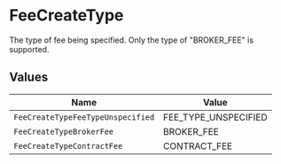 # FeeCreateType

The type of fee being specified. Only the type of "BROKER_FEE" is supported.


## Values

| Name                              | Value                             |
| --------------------------------- | --------------------------------- |
| `FeeCreateTypeFeeTypeUnspecified` | FEE_TYPE_UNSPECIFIED              |
| `FeeCreateTypeBrokerFee`          | BROKER_FEE                        |
| `FeeCreateTypeContractFee`        | CONTRACT_FEE                      |